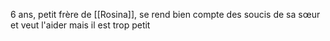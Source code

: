 


6 ans, petit frère de [[Rosina]], se rend bien compte des soucis de sa sœur et veut l'aider mais il est trop petit